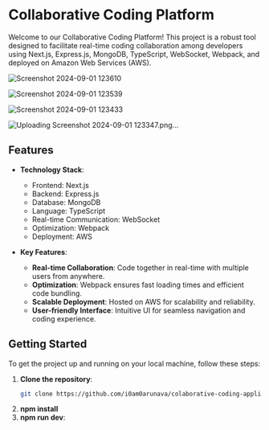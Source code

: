 # Collaborative Coding Platform

Welcome to our Collaborative Coding Platform! This project is a robust tool designed to facilitate real-time coding collaboration among developers using Next.js, Express.js, MongoDB, TypeScript, WebSocket, Webpack, and deployed on Amazon Web Services (AWS).


![Screenshot 2024-09-01 123610](https://github.com/user-attachments/assets/1c673b8e-e5f7-433c-88a7-63dbf009264d)

![Screenshot 2024-09-01 123539](https://github.com/user-attachments/assets/29d0841b-6d1a-45fb-9f31-5fcc73f7ad46)

![Screenshot 2024-09-01 123433](https://github.com/user-attachments/assets/88bd7b90-e657-4225-9d5e-411f3beebde2)

![Uploading Screenshot 2024-09-01 123347.png…]()


## Features

- **Technology Stack**:
  - Frontend: Next.js
  - Backend: Express.js
  - Database: MongoDB
  - Language: TypeScript
  - Real-time Communication: WebSocket
  - Optimization: Webpack
  - Deployment: AWS

- **Key Features**:
  - **Real-time Collaboration**: Code together in real-time with multiple users from anywhere.
  - **Optimization**: Webpack ensures fast loading times and efficient code bundling.
  - **Scalable Deployment**: Hosted on AWS for scalability and reliability.
  - **User-friendly Interface**: Intuitive UI for seamless navigation and coding experience.

## Getting Started

To get the project up and running on your local machine, follow these steps:

1. **Clone the repository**:
   ```bash
   git clone https://github.com/i0am0arunava/colaborative-coding-application.git
2. **npm install**
3. **npm run dev**:
